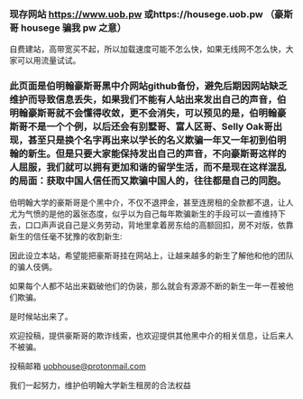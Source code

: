 ### 现存网站 https://www.uob.pw 或https://housege.uob.pw  （豪斯哥 housege 骗我 pw 之意）
自费建站，高带宽买不起，所以加载速度可能不怎么快，如果无线网不怎么快，大家可以用流量试试。

###  此页面是伯明翰豪斯哥黑中介网站github备份，避免后期因网站缺乏维护而导致信息丢失，如果我们不能有人站出来发出自己的声音，伯明翰豪斯哥就不会懂得收敛，更不会消失，可以预见的是，伯明翰豪斯哥不是一个个例，以后还会有别墅哥、富人区哥、Selly Oak哥出现，甚至只是换个名字再出来以学长的名义欺骗一年又一年初到伯明翰的新生。但是只要大家能保持发出自己的声音，不向豪斯哥这样的人屈服，我们就可以拥有更加和谐的留学生活，而不是现在这样混乱的局面：获取中国人信任而又欺骗中国人的，往往都是自己的同胞。


伯明翰大学的豪斯哥是个黑中介，不仅不退押金，甚至连房租的全款都不退，让人尤为气愤的是他的嚣张态度，似乎以为自己每年欺骗新生的手段可以一直维持下去，口口声声说自己是义务劳动，背地里拿着房东给的高额回扣，房不对版，依靠新生的信任毫不犹豫的收割新生:

因此设立本站，希望能把豪斯哥挂在网站上，让越来越多的新生了解他和他的团队的骗人伎俩。

如果每个人都不站出来戳破他们的伪装，那么就会有源源不断的新生一年一茬被他们欺骗。

是时候站出来了。

欢迎投稿，提供豪斯哥的欺诈线索，也欢迎提供其他黑中介的相关信息，让后来人不被骗。

投稿邮箱 uobhouse@protonmail.com

我们一起努力，维护伯明翰大学新生租房的合法权益
